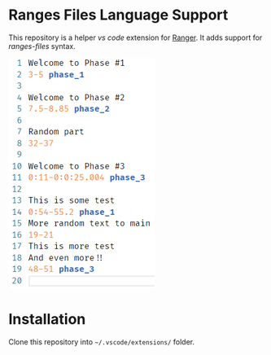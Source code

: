 # Ranges Files Language Support
This repository is a helper _vs code_ extension for [Ranger](https://github.com/lunakoly/Ranger). It adds support for _ranges-files_ syntax.

![Example](media/example.png)

# Installation
Clone this repository into `~/.vscode/extensions/` folder.